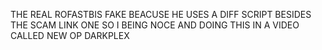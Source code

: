 THE REAL ROFASTBIS FAKE BEACUSE HE USES A DIFF SCRIPT BESIDES THE SCAM LINK ONE SO I BEING NOCE AND DOING THIS IN A VIDEO CALLED NEW OP DARKPLEX
